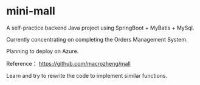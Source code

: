 # mini-mall
A self-practice backend Java project using SpringBoot + MyBatis + MySql. 

Currently concentrating on completing the Orders Management System.

Planning to deploy on Azure.

Reference： https://github.com/macrozheng/mall

Learn and try to rewrite the code to implement similar functions.
